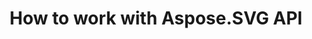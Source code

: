 ---
title: Нow to work with Aspose.SVG API
type: docs
weight: 30
url: /net/how-to-work-with-asposesvg-api/
---